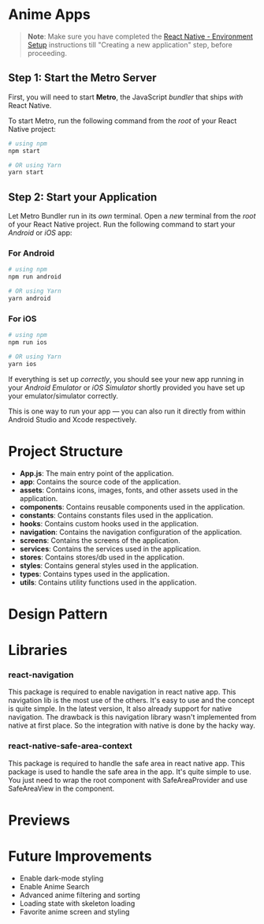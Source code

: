 # Anime Apps

>**Note**: Make sure you have completed the [React Native - Environment Setup](https://reactnative.dev/docs/environment-setup) instructions till "Creating a new application" step, before proceeding.

## Step 1: Start the Metro Server

First, you will need to start **Metro**, the JavaScript _bundler_ that ships _with_ React Native.

To start Metro, run the following command from the _root_ of your React Native project:

```bash
# using npm
npm start

# OR using Yarn
yarn start
```

## Step 2: Start your Application

Let Metro Bundler run in its _own_ terminal. Open a _new_ terminal from the _root_ of your React Native project. Run the following command to start your _Android_ or _iOS_ app:

### For Android

```bash
# using npm
npm run android

# OR using Yarn
yarn android
```

### For iOS

```bash
# using npm
npm run ios

# OR using Yarn
yarn ios
```

If everything is set up _correctly_, you should see your new app running in your _Android Emulator_ or _iOS Simulator_ shortly provided you have set up your emulator/simulator correctly.

This is one way to run your app — you can also run it directly from within Android Studio and Xcode respectively.

# Project Structure
- **App.js**: The main entry point of the application.
- **app**: Contains the source code of the application.
- **assets**: Contains icons, images, fonts, and other assets used in the application.
- **components**: Contains reusable components used in the application.
- **constants**: Contains constants files used in the application.
- **hooks**: Contains custom hooks used in the application.
- **navigation**: Contains the navigation configuration of the application.
- **screens**: Contains the screens of the application.
- **services**: Contains the services used in the application.
- **stores**: Contains stores/db used in the application.
- **styles**: Contains general styles used in the application.
- **types**: Contains types used in the application.
- **utils**: Contains utility functions used in the application.

# Design Pattern

# Libraries

### react-navigation
This package is required to enable navigation in react native app. This navigation lib is the most use of the others. It's easy to use and the concept is quite simple. In the latest version, It also already support for native navigation. The drawback is this navigation library wasn't implemented from native at first place. So the integration with native is done by the hacky way.

### react-native-safe-area-context
This package is required to handle the safe area in react native app. This package is used to handle the safe area in the app. It's quite simple to use. You just need to wrap the root component with SafeAreaProvider and use SafeAreaView in the component.

# Previews

# Future Improvements
- Enable dark-mode styling
- Enable Anime Search
- Advanced anime filtering and sorting
- Loading state with skeleton loading
- Favorite anime screen and styling

